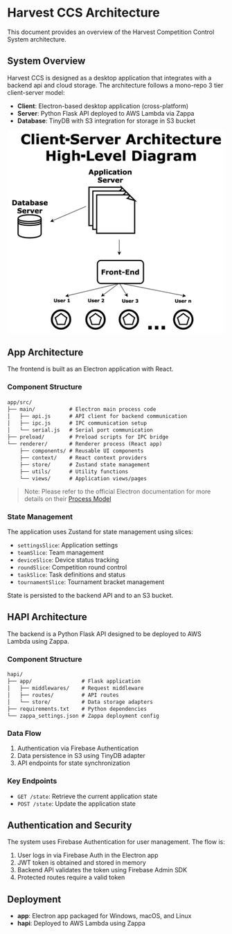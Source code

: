# Harvest CCS Architecture

This document provides an overview of the Harvest Competition Control System architecture.

## System Overview

Harvest CCS is designed as a desktop application that integrates with a backend api and cloud storage. The architecture follows a mono-repo 3 tier client-server model:

- **Client**: Electron-based desktop application (cross-platform)
- **Server**: Python Flask API deployed to AWS Lambda via Zappa
- **Database**: TinyDB with S3 integration for storage in S3 bucket

<p align="center"><img width="500px" src="client-server-diagram.png" /></p>

## App Architecture

The frontend is built as an Electron application with React.

### Component Structure

```
app/src/
├── main/           # Electron main process code
│   ├── api.js      # API client for backend communication
│   ├── ipc.js      # IPC communication setup
│   └── serial.js   # Serial port communication
├── preload/        # Preload scripts for IPC bridge
└── renderer/       # Renderer process (React app)
    ├── components/ # Reusable UI components
    ├── context/    # React context providers
    ├── store/      # Zustand state management
    ├── utils/      # Utility functions
    └── views/      # Application views/pages
```

> Note: Please refer to the official Electron documentation for more details on their [Process Model](https://www.electronjs.org/docs/latest/tutorial/process-model)

### State Management

The application uses Zustand for state management using slices:

- `settingsSlice`: Application settings
- `teamSlice`: Team management
- `deviceSlice`: Device status tracking
- `roundSlice`: Competition round control
- `taskSlice`: Task definitions and status
- `tournamentSlice`: Tournament bracket management

State is persisted to the backend API and to an S3 bucket.

## HAPI Architecture

The backend is a Python Flask API designed to be deployed to AWS Lambda using Zappa.

### Component Structure

```
hapi/
├── app/                # Flask application
│   ├── middlewares/    # Request middleware
│   ├── routes/         # API routes
│   └── store/          # Data storage adapters
├── requirements.txt    # Python dependencies
└── zappa_settings.json # Zappa deployment config
```

### Data Flow

1. Authentication via Firebase Authentication
2. Data persistence in S3 using TinyDB adapter
3. API endpoints for state synchronization

### Key Endpoints

- `GET /state`: Retrieve the current application state
- `POST /state`: Update the application state

## Authentication and Security

The system uses Firebase Authentication for user management. The flow is:

1. User logs in via Firebase Auth in the Electron app
2. JWT token is obtained and stored in memory
3. Backend API validates the token using Firebase Admin SDK
4. Protected routes require a valid token

## Deployment

- **app**: Electron app packaged for Windows, macOS, and Linux
- **hapi**: Deployed to AWS Lambda using Zappa
